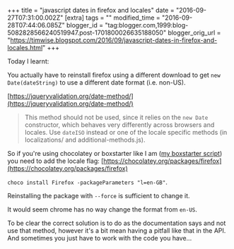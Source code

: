 +++
title = "javascript dates in firefox and locales"
date = "2016-09-27T07:31:00.002Z"
[extra]
tags = ""
modified_time = "2016-09-28T07:44:06.085Z"
blogger_id = "tag:blogger.com,1999:blog-5082828566240519947.post-1701800026635188050"
blogger_orig_url = "https://timwise.blogspot.com/2016/09/javascript-dates-in-firefox-and-locales.html"
+++

Today I learnt:  

You actually have to reinstall firefox using a different download to get `new
Date(dateString)` to use a different date format (i.e. non-US).  

[https://jqueryvalidation.org/date-method/](https://jqueryvalidation.org/date-method/)  

> This method should not be used, since it relies on the `new Date`
> constructor, which behaves very differently across browsers and locales. Use
> `dateISO` instead or one of the locale specific methods (in localizations/
> and additional-methods.js).

So if you're using chocolatey or boxstarter like I am ([my boxstarter
script](https://gist.github.com/timabell/608fb680bfc920f372ac)) you need to add
the locale flag:
[https://chocolatey.org/packages/firefox](https://chocolatey.org/packages/firefox)  

`choco install Firefox -packageParameters "l=en-GB"`.  

Reinstalling the package with `--force` is sufficient to change it.  

It would seem chrome has no way change the format from `en-US`.  

To be clear the correct solution is to do as the documentation says and not use
that method, however it's a bit mean having a pitfall like that in the API. And
sometimes you just have to work with the code you have...

